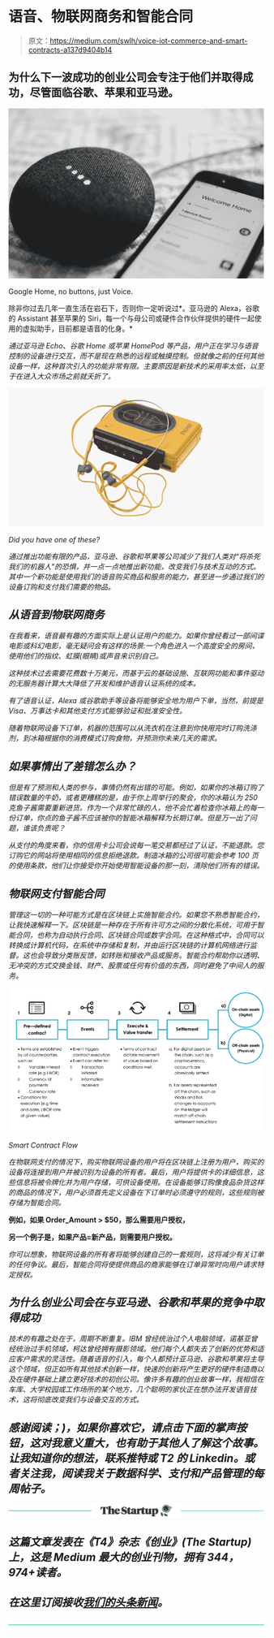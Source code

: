 # 语音、物联网商务和智能合同

> 原文：<https://medium.com/swlh/voice-iot-commerce-and-smart-contracts-a137d9404b14>

## 为什么下一波成功的创业公司会专注于他们并取得成功，尽管面临谷歌、苹果和亚马逊。

![](img/e6fdf8d5309eeefa7c3b0ea28500cfa6.png)

Google Home, no buttons, just Voice.

除非你过去几年一直生活在岩石下，否则你一定听说过*。亚马逊的 Alexa，谷歌的 Assistant 甚至苹果的 Siri，每一个与母公司或硬件合作伙伴提供的硬件一起使用的虚拟助手，目前都是语音的化身。*

*通过亚马逊 Echo、谷歌 Home 或苹果 HomePod 等产品，用户正在学习与语音控制的设备进行交互，而不是现在熟悉的远程或触摸控制。但就像之前的任何其他设备一样，这种首次引入的功能非常有限。主要原因是新技术的采用率太低，以至于在进入大众市场之前就夭折了。*

*![](img/716659f79aab0680f2cf2793711a3f20.png)*

*Did you have one of these?*

*通过推出功能有限的产品，亚马逊、谷歌和苹果等公司减少了我们人类对“将杀死我们的机器人”的恐惧，并一点一点地推出新功能，改变我们与技术互动的方式。其中一个新功能是使用我们的语音购买商品和服务的能力，甚至进一步通过我们的设备订购和支付我们需要的物品。*

## *从语音到物联网商务*

*在我看来，语音最有趣的方面实际上是认证用户的能力。如果你曾经看过一部间谍电影或科幻电影，毫无疑问会有这样的场景:一个角色进入一个高度安全的房间，使用他们的指纹、虹膜(眼睛)或声音来识别自己。*

*这种技术过去需要花费数十万美元，而基于云的基础设施、互联网功能和事件驱动的无服务器计算大大降低了开发和维护语音认证系统的成本。*

*有了语音认证，Alexa 或谷歌助手等设备将能够安全地为用户下单，当然，前提是 Visa、万事达卡和其他支付方式能够验证和批准安全性。*

*随着物联网设备下订单，机器的范围可以从洗衣机在注意到你快用完时订购洗涤剂，到冰箱根据你的消费模式订购食物，并预测你未来几天的需求。*

## *如果事情出了差错怎么办？*

*但是有了预测和人类的参与，事情仍然有出错的可能。例如，如果你的冰箱订购了错误数量的牛奶，或者更糟糕的是，由于你上周举行的聚会，你的冰箱认为 250 克鱼子酱需要重新进货。作为一个非常忙碌的人，他不会忙着检查你冰箱上的每一份订单，你点的鱼子酱不应该被你的智能冰箱解释为长期订单。但是万一出了问题，谁该负责呢？*

*从支付的角度来看，你的信用卡公司会说每一笔交易都经过了认证，不能退款。您订购它的网站将使用相同的信息拒绝退款。制造冰箱的公司很可能会参考 100 页的使用条款，他们让你接受你开始使用智能设备的那一刻，清除他们所有的错误。*

## ***物联网支付智能合同***

*管理这一切的一种可能方式是在区块链上实施智能合约。如果您不熟悉智能合约，让我快速解释一下。区块链是一种存在于所有许可方之间的分散化系统，可用于智能合同，也称为自动执行合同、区块链合同或数字合同。在这种格式中，合同可以转换成计算机代码，在系统中存储和复制，并由运行区块链的计算机网络进行监督。这也会导致分类账反馈，如转账和接收产品或服务。智能合约帮助你以透明、无冲突的方式交换金钱、财产、股票或任何有价值的东西，同时避免了中间人的服务。*

*![](img/29638f5c2683d905d75624f0fde9390b.png)*

*Smart Contract Flow*

*在物联网支付的情况下，购买物联网设备的用户将在区块链上注册为用户，购买的设备将连接到用户并被识别为设备的所有者。最后，用户将提供卡的详细信息，这些信息将被令牌化并为用户存储，可供设备使用。在设备能够订购像食品杂货这样的商品的情况下，用户必须首先定义设备在下订单时必须遵守的规则，这些规则被存储为智能合同。*

**例如，如果 Order_Amount > $50，那么需要用户授权，**

**另一个例子是，如果产品=新产品，则需要用户授权。**

*你可以想象，物联网设备的所有者将能够创建自己的一套规则，这将减少有关订单的任何争议。最后，智能合同将使提供商品的商家能够在订单异常时向用户请求特定授权。*

## *为什么创业公司会在与亚马逊、谷歌和苹果的竞争中取得成功*

*技术的有趣之处在于，周期不断重复。IBM 曾经统治过个人电脑领域，诺基亚曾经统治过手机领域，柯达曾经拥有摄影领域。他们每个人都失去了创新的优势和适应客户需求的灵活性。随着语音的引入，每个人都预计亚马逊、谷歌和苹果将主导这个领域，但正如所有其他技术创新一样，快速的创新将产生更好的硬件制造商以及在硬件基础上建立更好技术的初创公司。像许多有趣的创业故事一样，我相信在车库、大学校园或工作场所的某个地方，几个聪明的家伙正在想办法开发语音技术，这将彻底改变我们与设备交互的方式。*

## *感谢阅读；)，如果你喜欢它，请点击下面的掌声按钮，这对我意义重大，也有助于其他人了解这个故事。让我知道你的想法，联系推特或 T2 的 Linkedin。或者关注我，阅读我关于数据科学、支付和产品管理的每周帖子。*

*[![](img/308a8d84fb9b2fab43d66c117fcc4bb4.png)](https://medium.com/swlh)*

## *这篇文章发表在《T4》杂志《创业》(The Startup)上，这是 Medium 最大的创业刊物，拥有 344，974+读者。*

## *在这里订阅接收[我们的头条新闻](http://growthsupply.com/the-startup-newsletter/)。*

*[![](img/b0164736ea17a63403e660de5dedf91a.png)](https://medium.com/swlh)*